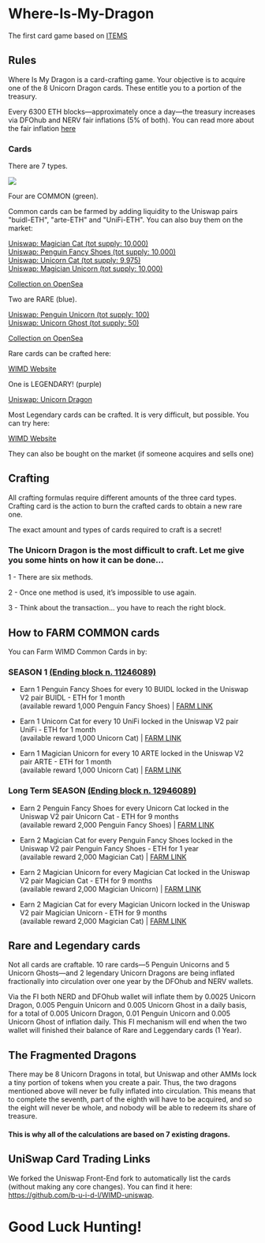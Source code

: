 # Where-Is-My-Dragon

The first card game based on <a href="https://medium.com/dfohub/unimergency-done-ethitem-arriving-but-where-is-my-dragon-dfohub-weekly-oct-17-e51c82370cac">ITEMS</a>

## Rules

Where Is My Dragon is a card-crafting game. Your objective is to acquire one of the 8 Unicorn Dragon cards. These entitle you to a portion of the treasury.

Every 6300 ETH blocks—approximately once a day—the treasury increases via DFOhub and NERV fair inflations (5% of both). You can read more about the fair inflation <a href="https://dfohub.com">here</a>

### Cards

There are 7 types.

<img src="https://raw.githubusercontent.com/b-u-i-d-l/Where-Is-My-Dragon/main/assets/img/cards.png"></img>

Four are COMMON (green). 

Common cards can be farmed by adding liquidity to the Uniswap pairs "buidl-ETH", "arte-ETH" and "UniFi-ETH". You can also buy them on the market:

<a href="https://swap.whereismydragon.com/#/swap?inputCurrency=0x7C23Ac2E8DA915d4f422CF710f4767FAa0c332fa">Uniswap: Magician Cat (tot supply: 10,000)</a><br>
<a href="https://swap.whereismydragon.com/#/swap?inputCurrency=0xE63983b5FAdE429eC052d1b365826C4Bc5fCB198">
Uniswap: Penguin Fancy Shoes (tot supply: 10,000)</a><br>
<a href="https://swap.whereismydragon.com/#/swap?inputCurrency=0xc2c5667f69E881C83Fc4692f7A08a22370B4cc41">
Uniswap: Unicorn Cat (tot supply: 9,975)</a><br>
<a href="https://swap.whereismydragon.com/#/swap?inputCurrency=0xA70C8667cCFB63D6b98C2A050c94b7Bf2085dC55">
Uniswap: Magician Unicorn (tot supply: 10,000)</a><br>

<a href="https://opensea.io/assets/where-is-my-dragon">Collection on OpenSea</a>

Two are RARE (blue). 

<a href="https://swap.whereismydragon.com/#/swap?inputCurrency=0x9b16e70797276Ae1bE23874961D1E6a9698e1EC6">Uniswap: Penguin Unicorn (tot supply: 100)</a><br>
<a href="https://swap.whereismydragon.com/#/swap?inputCurrency=0x88B95322b5E93B891D83031F2f55Ca238D5e6417">
Uniswap: Unicorn Ghost (tot supply: 50)</a><br>

<a href="https://opensea.io/assets/where-is-my-dragon">Collection on OpenSea</a>

Rare cards can be crafted here:

<a href="https://whereismydragon.com">WIMD Website</a>

One is LEGENDARY! (purple) 

<a href="https://swap.whereismydragon.com/#/swap?inputCurrency=0x22e6559F495F97Af51fF56719CdFF80F65a0B93A"> Uniswap: Unicorn Dragon</a> <br>

Most Legendary cards can be crafted. It is very difficult, but possible. You can try here:

<a href="https://whereismydragon.com">WIMD Website</a>

They can also be bought on the market (if someone acquires and sells one)

## Crafting

All crafting formulas require different amounts of the three card types. Crafting card is the action to burn the crafted cards to obtain a new rare one.

The exact amount and types of cards required to craft is a secret!


### The Unicorn Dragon is the most difficult to craft. Let me give you some hints on how it can be done…

1 - There are six methods. 


2 - Once one method is used, it’s impossible to use again. 


3 - Think about the transaction... you have to reach the right block.

## How to FARM COMMON cards

You can Farm WIMD Common Cards in by:

### SEASON 1 <a href="https://etherscan.io/block/countdown/11246089">(Ending block n. 11246089)</a>

- Earn 1 Penguin Fancy Shoes for every 10 BUIDL locked in the Uniswap V2 pair BUIDL - ETH for 1 month <br>
(available reward 1,000 Penguin Fancy Shoes) | <a href="https://dapp.dfohub.com/?staking=0x349BcF1206FAeD89aFb850A01eF75673547B08eb">FARM LINK</a>

- Earn 1 Unicorn Cat for every 10 UniFi locked in the Uniswap V2 pair UniFi - ETH for 1 month <br>
(available reward 1,000 Unicorn Cat) | <a href="https://dapp.dfohub.com/?staking=0x9249896dFAff96A22Db9a4e682EEaCbd186581c4">FARM LINK</a>

- Earn 1 Magician Unicorn for every 10 ARTE locked in the Uniswap V2 pair ARTE - ETH for 1 month <br>
(available reward 1,000 Unicorn Cat) | <a href="https://dapp.dfohub.com/?staking=0x323094ad74933163e0E5EcFc785a84b6D024c83B">FARM LINK</a>

### Long Term SEASON  <a href="https://etherscan.io/block/countdown/12946089">(Ending block n. 12946089)</a>

- Earn 2 Penguin Fancy Shoes for every Unicorn Cat locked in the Uniswap V2 pair Unicorn Cat - ETH for 9 months <br>
(available reward 2,000 Penguin Fancy Shoes) | <a href="https://dapp.dfohub.com/?staking=0x80b03932039D70B42CF1a156B8ca721bA5082FAf">FARM LINK</a>

- Earn 2 Magician Cat for every Penguin Fancy Shoes locked in the Uniswap V2 pair Penguin Fancy Shoes - ETH for 1 year <br>
(available reward 2,000 Magician Cat) | <a href="https://dapp.dfohub.com/?staking=0x00212AeebB678f138a2C79638180B2522200BEfa">FARM LINK</a>

- Earn 2 Magician Unicorn for every Magician Cat locked in the Uniswap V2 pair Magician Cat - ETH for 9 months <br>
(available reward 2,000 Magician Unicorn) | <a href="https://dapp.dfohub.com/?staking=0xC2Ebd5Ff7d2B6c4874329939330F8104aB6ABF66">FARM LINK</a>

- Earn 2 Magician Cat for every Magician Unicorn locked in the Uniswap V2 pair Magician Unicorn - ETH for 9 months <br>
(available reward 2,000 Magician Cat) | <a href="https://dapp.dfohub.com/?staking=0xbd439b1EdDC16594a1eB44952CCe12DB728D048b">FARM LINK</a>

## Rare and Legendary cards

Not all cards are craftable. 10 rare cards—5 Penguin Unicorns and 5 Unicorn Ghosts—and 2 legendary Unicorn Dragons are being inflated fractionally into circulation over one year by the DFOhub and NERV wallets.

Via the FI both NERD and DFOhub wallet will inflate them by 0.0025 Unicorn Dragon, 0.005 Penguin Unicorn and 0.005 Unicorn Ghost in a daily basis, for a total of 0.005 Unicorn Dragon, 0.01 Penguin Unicorn and 0.005 Unicorn Ghost of inflation daily. This FI mechanism will end when the two wallet will finished their balance of Rare and Leggendary cards (1 Year).

## The Fragmented Dragons

There may be 8 Unicorn Dragons in total, but Uniswap and other AMMs lock a tiny portion of tokens when you create a pair. Thus, the two dragons mentioned above will never be fully inflated into circulation. This means that to complete the seventh, part of the eighth will have to be acquired, and so the eight will never be whole, and nobody will be able to redeem its share of treasure.

#### This is why all of the calculations are based on 7 existing dragons. 

## UniSwap Card Trading Links
We forked the Uniswap Front-End fork to automatically list the cards (without making any core changes). You can find it here: https://github.com/b-u-i-d-l/WIMD-uniswap.

# Good Luck Hunting!
